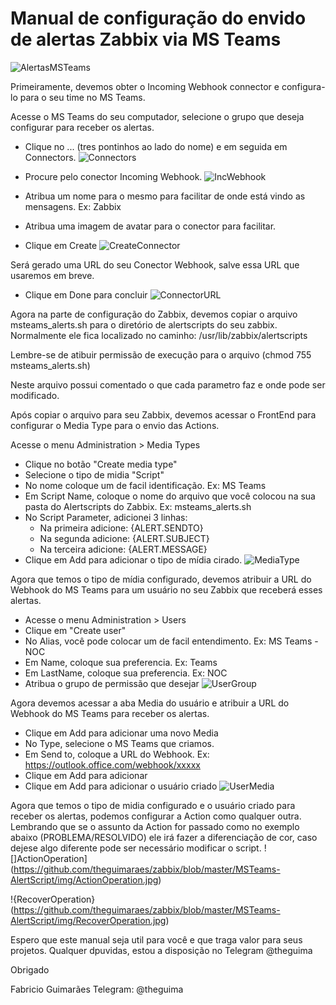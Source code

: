 # Manual de configuração do envido de alertas Zabbix via MS Teams

![AlertasMSTeams](https://github.com/theguimaraes/zabbix/blob/master/MSTeams-AlertScript/img/AlertasMSTeams.jpg)

Primeiramente, devemos obter o Incoming Webhook connector e configura-lo para o seu time no MS Teams.

Acesse o MS Teams do seu computador, selecione o grupo que deseja configurar para receber os alertas.

- Clique no ... (tres pontinhos ao lado do nome) e em seguida em Connectors.
![Connectors](https://github.com/theguimaraes/zabbix/blob/master/MSTeams-AlertScript/img/Connectors.jpg)

- Procure pelo conector Incoming Webhook.
![IncWebhook](https://github.com/theguimaraes/zabbix/blob/master/MSTeams-AlertScript/img/IncomingWebhook.jpg)

- Atribua um nome para o mesmo para facilitar de onde está vindo as mensagens. Ex: Zabbix
- Atribua uma imagem de avatar para o conector para facilitar.
- Clique em Create
![CreateConnector](https://github.com/theguimaraes/zabbix/blob/master/MSTeams-AlertScript/img/CreateConnector.jpg)

Será gerado uma URL do seu Conector Webhook, salve essa URL que usaremos em breve.
- Clique em Done para concluir
![ConnectorURL](https://github.com/theguimaraes/zabbix/blob/master/MSTeams-AlertScript/img/ConnectorURL.jpg)

Agora na parte de configuração do Zabbix, devemos copiar o arquivo msteams_alerts.sh para o diretório de alertscripts do seu zabbix.
Normalmente ele fica localizado no caminho: /usr/lib/zabbix/alertscripts

Lembre-se de atibuir permissão de execução para o arquivo (chmod 755 msteams_alerts.sh)

Neste arquivo possui comentado o que cada parametro faz e onde pode ser modificado.

Após copiar o arquivo para seu Zabbix, devemos acessar o FrontEnd para configurar o Media Type para o envio das Actions.

Acesse o menu Administration > Media Types
- Clique no botão "Create media type"
- Selecione o tipo de midia "Script"
- No nome coloque um de facil identificação. Ex: MS Teams
- Em Script Name, coloque o nome do arquivo que você colocou na sua pasta do Alertscripts do Zabbix. Ex: msteams_alerts.sh
- No Script Parameter, adicionei 3 linhas:
    - Na primeira adicione: {ALERT.SENDTO}
    - Na segunda adicione: {ALERT.SUBJECT}
    - Na terceira adicione: {ALERT.MESSAGE}
- Clique em Add para adicionar o tipo de mídia cirado.
![MediaType](https://github.com/theguimaraes/zabbix/blob/master/MSTeams-AlertScript/img/MediaType.jpg)

Agora que temos o tipo de mídia configurado, devemos atribuir a URL do Webhook do MS Teams para um usuário no seu Zabbix que receberá esses alertas.

- Acesse o menu Administration > Users
- Clique em "Create user"
- No Alias, você pode colocar um de facil entendimento. Ex: MS Teams - NOC
- Em Name, coloque sua preferencia. Ex: Teams
- Em LastName, coloque sua preferencia. Ex: NOC
- Atribua o grupo de permissão que desejar
![UserGroup](https://github.com/theguimaraes/zabbix/blob/master/MSTeams-AlertScript/img/UserGroup.jpg)

Agora devemos acessar a aba Media do usuário e atribuir a URL do Webhook do MS Teams para receber os alertas.
- Clique em Add para adicionar uma novo Media
- No Type, selecione o MS Teams que criamos.
- Em Send to, coloque a URL do Webhook. Ex: https://outlook.office.com/webhook/xxxxx
- Clique em Add para adicionar
- Clique em Add para adicionar o usuário criado
![UserMedia](https://github.com/theguimaraes/zabbix/blob/master/MSTeams-AlertScript/img/UserGroup.jpg)

Agora que temos o tipo de midia configurado e o usuário criado para receber os alertas, podemos configurar a Action como qualquer outra.
Lembrando que se o assunto da Action for passado como no exemplo abaixo (PROBLEMA/RESOLVIDO) ele irá fazer a diferenciação de cor, caso dejese algo diferente pode ser necessário modificar o script.
![]ActionOperation](https://github.com/theguimaraes/zabbix/blob/master/MSTeams-AlertScript/img/ActionOperation.jpg)

!{RecoverOperation}(https://github.com/theguimaraes/zabbix/blob/master/MSTeams-AlertScript/img/RecoverOperation.jpg)


Espero que este manual seja util para você e que traga valor para seus projetos. Qualquer dpuvidas, estou a disposição no Telegram @theguima

Obrigado

Fabricio Guimarães
Telegram: @theguima
